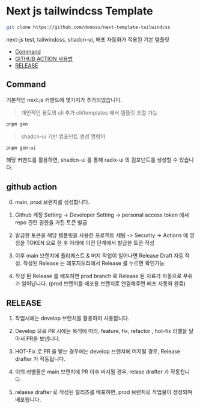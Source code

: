 # Next js tailwindcss Template

```zsh
git clone https://github.com/doooss/next-template-tailwindcss
```

next-js test, tailwindcss, shadcn-ui, 배포 자동화가 적용된 기본 템플릿

- [Command](#command)
- [GITHUB ACTION 사용법](#github-action)
- [RELEASE](#release)

## Command

기본적인 next.js 커멘드에 몇가지가 추가되었습니다.

> 개인적인 용도의 cli 추가 cli/templates 에서 템플릿 조절 가능

```zsh  
pnpm gen
```

> shadcn-ui 기반 컴포넌트 생성 명령어

```zsh
pnpm gen:ui
```

해당 커멘드를 활용하면, shadcn-ui 를 통해 radix-ui 의 컴포넌트를 생성할 수 있습니다.

## github action

0. main, prod 브랜치를 생성합니다.

1. Github 계정 Setting -> Developer Setting -> personal access token 에서 repo 관련 권한을 가진 토큰 발급

2. 발급한 토큰을 해당 템플릿을 사용한 프로젝트 세팅 -> Security -> Actions 에 명칭을 TOKEN 으로 한 후 아래에 이전 단계에서 발급한 토큰 작성

3. 이후 main 브랜치에 풀리퀘스트 & 머지 작업이 일어나면 Release Draft 자동 작성. 작성된 Release 는 레포지토리에서 Release 를 누르면 확인가능

4. 작성 된 Release 를 배포하면 prod branch 로 Release 된 자료가 자동으로 푸쉬가 일어납니다. (prod 브랜치를 배포용 브랜치로 연결해주면 배포 자동화 완료)

## RELEASE

1. 작업시에는 develop 브랜치를 활용하여 사용합니다.

2. Develop 으로 PR 시에는 목적에 따라, feature, fix, refactor , hot-fix 라벨을 달아서 PR을 보냅니다.

3. HOT-Fix 로 PR 을 받는 경우에는 develop 브랜치에 머지될 경우, Release drafter 가 작동됩니다.

4. 이외 라벨들은 main 브랜치에 PR 이후 머지될 경우, relase drafter 가 작동됩니다.

5. relaese drafter 로 작성된 릴리즈를 배포하면, prod 브랜치로 작업물이 생성되며 배포됩니다.
